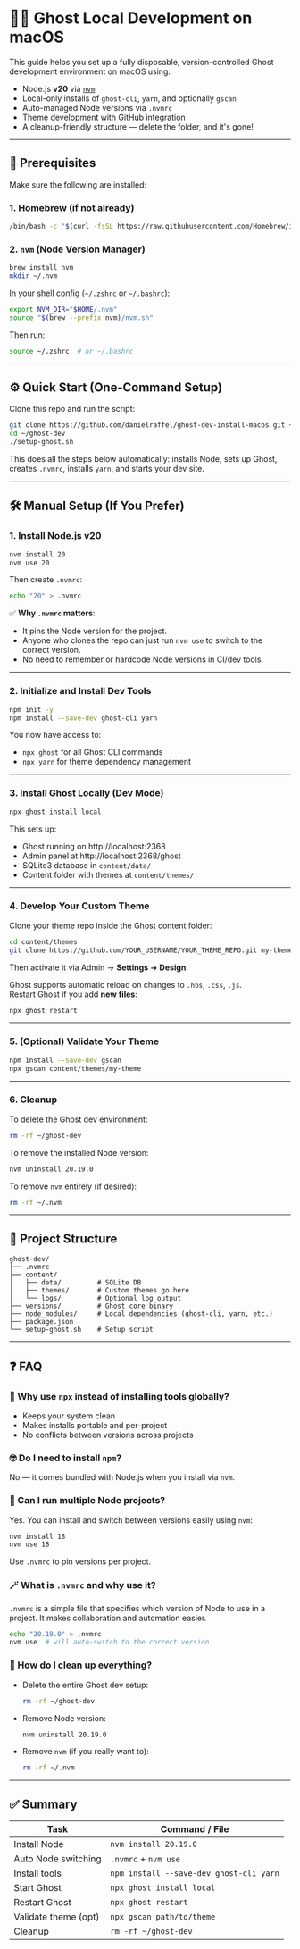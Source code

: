# 🧑‍💻 Ghost Local Development on macOS

This guide helps you set up a fully disposable, version-controlled Ghost development environment on macOS using:

- Node.js **v20** via [`nvm`](https://github.com/nvm-sh/nvm)
- Local-only installs of `ghost-cli`, `yarn`, and optionally `gscan`
- Auto-managed Node versions via `.nvmrc`
- Theme development with GitHub integration
- A cleanup-friendly structure — delete the folder, and it's gone!

---

## 🧰 Prerequisites

Make sure the following are installed:

### 1. Homebrew (if not already)

```bash
/bin/bash -c "$(curl -fsSL https://raw.githubusercontent.com/Homebrew/install/HEAD/install.sh)"
```

### 2. `nvm` (Node Version Manager)

```bash
brew install nvm
mkdir ~/.nvm
```

In your shell config (`~/.zshrc` or `~/.bashrc`):

```bash
export NVM_DIR="$HOME/.nvm"
source "$(brew --prefix nvm)/nvm.sh"
```

Then run:

```bash
source ~/.zshrc  # or ~/.bashrc
```

---

## ⚙️ Quick Start (One-Command Setup)

Clone this repo and run the script:

```bash
git clone https://github.com/danielraffel/ghost-dev-install-macos.git ~/ghost-dev
cd ~/ghost-dev
./setup-ghost.sh
```

This does all the steps below automatically: installs Node, sets up Ghost, creates `.nvmrc`, installs `yarn`, and starts your dev site.

---

## 🛠 Manual Setup (If You Prefer)

### 1. Install Node.js v20

```bash
nvm install 20
nvm use 20
```

Then create `.nvmrc`:

```bash
echo "20" > .nvmrc
```

✅ **Why `.nvmrc` matters**:
- It pins the Node version for the project.
- Anyone who clones the repo can just run `nvm use` to switch to the correct version.
- No need to remember or hardcode Node versions in CI/dev tools.

---

### 2. Initialize and Install Dev Tools

```bash
npm init -y
npm install --save-dev ghost-cli yarn
```

You now have access to:

- `npx ghost` for all Ghost CLI commands
- `npx yarn` for theme dependency management

---

### 3. Install Ghost Locally (Dev Mode)

```bash
npx ghost install local
```

This sets up:
- Ghost running on http://localhost:2368
- Admin panel at http://localhost:2368/ghost
- SQLite3 database in `content/data/`
- Content folder with themes at `content/themes/`

---

### 4. Develop Your Custom Theme

Clone your theme repo inside the Ghost content folder:

```bash
cd content/themes
git clone https://github.com/YOUR_USERNAME/YOUR_THEME_REPO.git my-theme
```

Then activate it via Admin → **Settings → Design**.

Ghost supports automatic reload on changes to `.hbs`, `.css`, `.js`.  
Restart Ghost if you add **new files**:

```bash
npx ghost restart
```

---

### 5. (Optional) Validate Your Theme

```bash
npm install --save-dev gscan
npx gscan content/themes/my-theme
```

---

### 6. Cleanup

To delete the Ghost dev environment:

```bash
rm -rf ~/ghost-dev
```

To remove the installed Node version:

```bash
nvm uninstall 20.19.0
```

To remove `nvm` entirely (if desired):

```bash
rm -rf ~/.nvm
```

---

## 📂 Project Structure

```
ghost-dev/
├── .nvmrc
├── content/
│   ├── data/         # SQLite DB
│   ├── themes/       # Custom themes go here
│   └── logs/         # Optional log output
├── versions/         # Ghost core binary
├── node_modules/     # Local dependencies (ghost-cli, yarn, etc.)
├── package.json
└── setup-ghost.sh    # Setup script
```

---

## ❓ FAQ

### 🤔 Why use `npx` instead of installing tools globally?

- Keeps your system clean
- Makes installs portable and per-project
- No conflicts between versions across projects

### 🤓 Do I need to install `npm`?

No — it comes bundled with Node.js when you install via `nvm`.

### 🧩 Can I run multiple Node projects?

Yes. You can install and switch between versions easily using `nvm`:

```bash
nvm install 18
nvm use 18
```

Use `.nvmrc` to pin versions per project.

### 🪄 What is `.nvmrc` and why use it?

`.nvmrc` is a simple file that specifies which version of Node to use in a project. It makes collaboration and automation easier.

```bash
echo "20.19.0" > .nvmrc
nvm use  # will auto-switch to the correct version
```

### 🧽 How do I clean up everything?

- Delete the entire Ghost dev setup:
  ```bash
  rm -rf ~/ghost-dev
  ```
- Remove Node version:
  ```bash
  nvm uninstall 20.19.0
  ```
- Remove `nvm` (if you really want to):
  ```bash
  rm -rf ~/.nvm
  ```

---

## ✅ Summary

| Task                    | Command / File                      |
|-------------------------|-------------------------------------|
| Install Node            | `nvm install 20.19.0`               |
| Auto Node switching     | `.nvmrc` + `nvm use`                |
| Install tools           | `npm install --save-dev ghost-cli yarn` |
| Start Ghost             | `npx ghost install local`           |
| Restart Ghost           | `npx ghost restart`                 |
| Validate theme (opt)    | `npx gscan path/to/theme`           |
| Cleanup                 | `rm -rf ~/ghost-dev`                |
